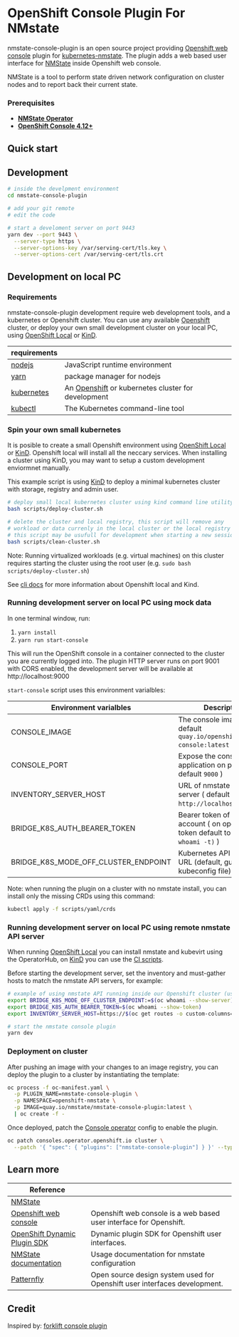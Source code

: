 # OpenShift Console Plugin For NMstate

nmstate-console-plugin is an open source project providing [Openshift web console](https://github.com/openshift/console) plugin for [kubernetes-nmstate](https://github.com/nmstate/kubernetes-nmstate). The plugin adds a web based user interface for [NMState](https://github.com/nmstate/kubernetes-nmstate) inside Openshift web console.

NMState is a tool to perform state driven network configuration on cluster nodes and to report back their current state.

### Prerequisites

- [**NMState Operator**](https://github.com/nmstate/kubernetes-nmstate)
- [**OpenShift Console 4.12+**](https://www.openshift.com/)

## Quick start

## Development

```bash
# inside the develpment environment
cd nmstate-console-plugin

# add your git remote
# edit the code

# start a develoment server on port 9443
yarn dev --port 9443 \
  --server-type https \
  --server-options-key /var/serving-cert/tls.key \
  --server-options-cert /var/serving-cert/tls.crt
```

## Development on local PC

### Requirements

nmstate-console-plugin development require web development tools, and a kubernetes or Openshift cluster. You can use any available [Openshift](https://www.openshift.com/) cluster, or deploy your own small development cluster on your local PC, using [OpenShift Local](https://developers.redhat.com/products/openshift-local) or [KinD](https://sigs.k8s.io/kind).

| requirements                                       |                                                                                      |
| -------------------------------------------------- | ------------------------------------------------------------------------------------ |
| [nodejs](https://nodejs.org/)                      | JavaScript runtime environment                                                       |
| [yarn](https://yarnpkg.com/)                       | package manager for nodejs                                                           |
| [kubernetes]()                                     | An [Openshift](<(https://www.openshift.com/)>) or kubernetes cluster for development |
| [kubectl](https://kubernetes.io/docs/tasks/tools/) | The Kubernetes command-line tool                                                     |

### Spin your own small kubernetes

It is posible to create a small Openshift environment using [OpenShift Local](https://developers.redhat.com/products/openshift-local) or [KinD](https://sigs.k8s.io/kind). Openshift local will install all the neccary services. When installing a cluster using KinD, you may want to setup a custom development enviormnet manually.

This example script is using [KinD](https://sigs.k8s.io/kind) to deploy a minimal kubernetes cluster with storage, registry and admin user.

```bash
# deploy small local kubernetes cluster using kind command line utility
bash scripts/deploy-cluster.sh

# delete the cluster and local registry, this script will remove any
# workload or data currenly in the local cluster or the local registry
# this script may be usufull for development when starting a new session
bash scripts/clean-cluster.sh
```

Note:
Running virtualized workloads (e.g. virtual machines) on this cluster requires starting the cluster using the root user (e.g. `sudo bash scripts/deploy-cluster.sh`)

See [cli docs](https://github.com/kubev2v/forklift-console-plugin/blob/main/docs/cli-tools.md) for more information about Openshift local and Kind.

### Running development server on local PC using mock data

In one terminal window, run:

1. `yarn install`
1. `yarn run start-console`

This will run the OpenShift console in a container connected to the cluster you are currently logged into. The plugin HTTP server runs on port 9001 with CORS enabled, the development server will be available at http://localhost:9000

`start-console` script uses this environment varialbles:

| Environment varialbles               | Description                                                                      |
| ------------------------------------ | -------------------------------------------------------------------------------- |
| CONSOLE_IMAGE                        | The console image to run ( default `quay.io/openshift/origin-console:latest` )   |
| CONSOLE_PORT                         | Expose the console web application on port ( default `9000` )                    |
| INVENTORY_SERVER_HOST                | URL of nmstate inventory server ( default `http://localhost:30088` )             |
| BRIDGE_K8S_AUTH_BEARER_TOKEN         | Bearer token of user account ( on openshift token default to `$(oc whoami -t)` ) |
| BRIDGE_K8S_MODE_OFF_CLUSTER_ENDPOINT | Kubernetes API servere URL (default, guess useing kubeconfig file)               |

Note:
when running the plugin on a cluster with no nmstate install, you can install only the missing CRDs using this command:

```bash
kubectl apply -f scripts/yaml/crds
```

### Running development server on local PC using remote nmstate API server

When running [OpenShift Local](https://developers.redhat.com/products/openshift-local) you can install nmstate and kubevirt using
the OperatorHub, on [KinD](https://sigs.k8s.io/kind) you can use the [CI scripts](https://github.com/upalatucci/nmstate-console-plugin/tree/main/scripts).

Before starting the development server, set the inventory and must-gather hosts to match the nmstate API servers, for example:

```bash
# example of using nmstate API running inside our Openshift cluster (using the oc command line utility)
export BRIDGE_K8S_MODE_OFF_CLUSTER_ENDPOINT:=$(oc whoami --show-server)
export BRIDGE_K8S_AUTH_BEARER_TOKEN=$(oc whoami --show-token)
export INVENTORY_SERVER_HOST=https://$(oc get routes -o custom-columns=HOST:.spec.host -A | grep 'nmstate-inventory' | head -n 1)

# start the nmstate console plugin
yarn dev
```

### Deployment on cluster

After pushing an image with your changes to an image registry, you can deploy
the plugin to a cluster by instantiating the template:

```sh
oc process -f oc-manifest.yaml \
  -p PLUGIN_NAME=nmstate-console-plugin \
  -p NAMESPACE=openshift-nmstate \
  -p IMAGE=quay.io/nmstate/nmstate-console-plugin:latest \
  | oc create -f -
```

Once deployed, patch the
[Console operator](https://github.com/openshift/console-operator)
config to enable the plugin.

```sh
oc patch consoles.operator.openshift.io cluster \
  --patch '{ "spec": { "plugins": ["nmstate-console-plugin"] } }' --type=merge
```

## Learn more

| Reference                                                                       |                                                                           |
| ------------------------------------------------------------------------------- | ------------------------------------------------------------------------- |
| [NMState](https://github.com/nmstate/nmstate/)                                  |                                                                           |
| [Openshift web console](https://github.com/openshift/console)                   | Openshift web console is a web based user interface for Openshift.        |
| [OpenShift Dynamic Plugin SDK](https://github.com/openshift/dynamic-plugin-sdk) | Dynamic plugin SDK for Openshift user interfaces.                         |
| [NMState documentation](https://nmstate.io/)                                    | Usage documentation for nmstate configuration                             |
| [Patternfly](https://www.patternfly.org/)                                       | Open source design system used for Openshift user interfaces development. |

## Credit

Inspired by: [forklift console plugin](https://github.com/kubev2v/forklift-console-plugin)
